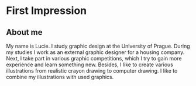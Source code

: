 # First Impression

## About me 

My name is Lucie. I study graphic design at the University of Prague. During my studies I work as an external graphic designer for a housing company. Next, I take part in various graphic competitions, which I try to gain more experience and learn something new. 
Besides, I like to create various illustrations from realistic crayon drawing to computer drawing. I like to combine my illustrations with used graphics.
